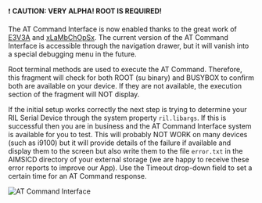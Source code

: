 :exclamation: **CAUTION: VERY ALPHA! ROOT IS REQUIRED!**

The AT Command Interface is now enabled thanks to the great work of [E3V3A](https://github.com/E3V3A) and [xLaMbChOpSx](https://github.com/xLaMbChOpSx). The current version of the AT Command Interface is accessible through the navigation drawer, but it will vanish into a special debugging menu in the future.

Root terminal methods are used to execute the AT Command. Therefore, this fragment will check for both ROOT (su binary) and BUSYBOX to confirm both are available on your device. If they are not available, the execution section of the fragment will NOT display.

If the initial setup works correctly the next step is trying to determine your RIL Serial Device through the system property `ril.libargs`. If this is successful then you are in business and the AT Command Interface system is available for you to test. This will probably NOT WORK on many devices (such as i9100) but it will provide details of the failure if available and display them to the screen but also write them to the file `error.txt` in the AIMSICD directory of your external storage (we are happy to receive these error reports to improve our App). Use the Timeout drop-down field to set a certain time for an AT Command response.

![AT Command Interface](https://spideroak.com/share/IFEU2U2JINCA/GitHub/home/SecUpwN/SpiderOak/SCREENSHOTS/AT-Command-Interface.png)